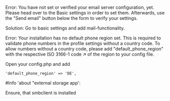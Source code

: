 Error: You have not set or verified your email server configuration, yet.
       Please head over to the Basic settings in order to set them. Afterwards, use the "Send email" button below the form to verify your settings.

Solution: Go to basic settings and add mail-functionality.

Error: Your installation has no default phone region set.
       This is required to validate phone numbers in the profile settings without a country code.
       To allow numbers without a country code, please add "default_phone_region" with the respective ISO 3166-1 code ↗ of the region to your config file.

Open your config.php and add

```
'default_phone_region' => 'DE',
```
#Info 'about "external storage app':

Ensure, that smbclient is installed
